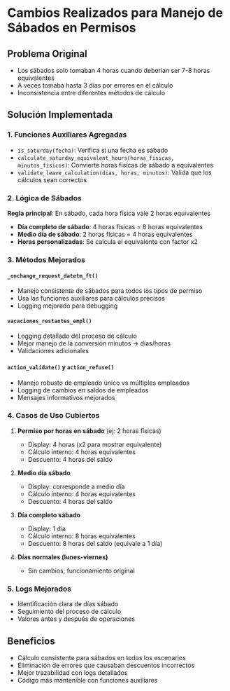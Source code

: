 # Cambios Realizados para Manejo de Sábados en Permisos

## Problema Original
- Los sábados solo tomaban 4 horas cuando deberían ser 7-8 horas equivalentes
- A veces tomaba hasta 3 días por errores en el cálculo
- Inconsistencia entre diferentes métodos de cálculo

## Solución Implementada

### 1. Funciones Auxiliares Agregadas
- `is_saturday(fecha)`: Verifica si una fecha es sábado
- `calculate_saturday_equivalent_hours(horas_fisicas, minutos_fisicos)`: Convierte horas físicas de sábado a equivalentes
- `validate_leave_calculation(dias, horas, minutos)`: Valida que los cálculos sean correctos

### 2. Lógica de Sábados
**Regla principal**: En sábado, cada hora física vale 2 horas equivalentes

- **Día completo de sábado**: 4 horas físicas = 8 horas equivalentes
- **Medio día de sábado**: 2 horas físicas = 4 horas equivalentes  
- **Horas personalizadas**: Se calcula el equivalente con factor x2

### 3. Métodos Mejorados

#### `_onchange_request_datetm_ft()`
- Manejo consistente de sábados para todos los tipos de permiso
- Usa las funciones auxiliares para cálculos precisos
- Logging mejorado para debugging

#### `vacaciones_restantes_empl()`
- Logging detallado del proceso de cálculo
- Mejor manejo de la conversión minutos → días/horas
- Validaciones adicionales

#### `action_validate()` y `action_refuse()`
- Manejo robusto de empleado único vs múltiples empleados
- Logging de cambios en saldos de empleados
- Mensajes informativos mejorados

### 4. Casos de Uso Cubiertos

1. **Permiso por horas en sábado** (ej: 2 horas físicas)
   - Display: 4 horas (x2 para mostrar equivalente)
   - Cálculo interno: 4 horas equivalentes
   - Descuento: 4 horas del saldo

2. **Medio día sábado**
   - Display: corresponde a medio día  
   - Cálculo interno: 4 horas equivalentes
   - Descuento: 4 horas del saldo

3. **Día completo sábado**
   - Display: 1 día
   - Cálculo interno: 8 horas equivalentes
   - Descuento: 8 horas del saldo (equivale a 1 día)

4. **Días normales (lunes-viernes)**
   - Sin cambios, funcionamiento original

### 5. Logs Mejorados
- Identificación clara de días sábado
- Seguimiento del proceso de cálculo
- Valores antes y después de operaciones

## Beneficios
- Cálculo consistente para sábados en todos los escenarios
- Eliminación de errores que causaban descuentos incorrectos
- Mejor trazabilidad con logs detallados
- Código más mantenible con funciones auxiliares